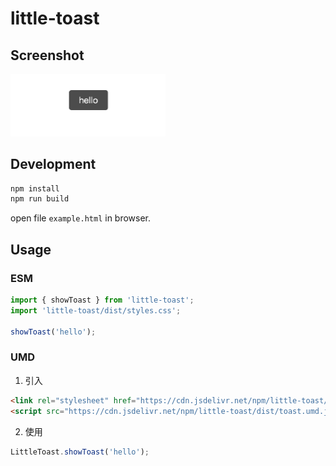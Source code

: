 # little-toast

## Screenshot

<img src="https://raw.githubusercontent.com/GallenHu/little-toast/refs/heads/main/docs/screenshot.png" width="248px">

## Development

```sh
npm install
npm run build
```

open file `example.html` in browser.

## Usage

### ESM

```js
import { showToast } from 'little-toast';
import 'little-toast/dist/styles.css';

showToast('hello');
```

### UMD

1. 引入

```html
<link rel="stylesheet" href="https://cdn.jsdelivr.net/npm/little-toast/dist/styles.css" />
<script src="https://cdn.jsdelivr.net/npm/little-toast/dist/toast.umd.js"></script>
```

2. 使用

```js
LittleToast.showToast('hello');
```
